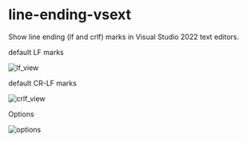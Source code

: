 # line-ending-vsext

Show line ending (lf and crlf) marks in Visual Studio 2022 text editors.

default LF marks

![lf_view](https://user-images.githubusercontent.com/28798593/130722553-aa190ec2-a55d-491f-b53b-e50df389df56.jpg)

default CR-LF marks

![crlf_view](https://user-images.githubusercontent.com/28798593/130722810-5f262937-6525-443a-90df-2c0a059d9005.jpg)

Options

![options](https://user-images.githubusercontent.com/28798593/131082187-35c67ab7-b9fd-428a-bf89-2d0180262a27.jpg)
